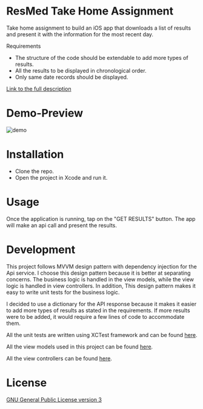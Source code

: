 
# ResMed Take Home Assignment

Take home assignment to build an iOS app that downloads a list of results and present it with the information for the most recent day.

Requirements
- The structure of the code should be extendable to add more types of results.
- All the results to be displayed in chronological order.
- Only same date records should be displayed.

[Link to the full description](https://drive.google.com/file/d/1r7RCMgt1NChjHa6eLIwzJ08_FT5xaRzC/view?usp=sharing)

# Demo-Preview

![demo](https://j.gifs.com/28GJ3J.gif)

# Installation
- Clone the repo. 
- Open the project in Xcode and run it.

# Usage

Once the application is running, tap on the "GET RESULTS" button. The app will make an api call and present the results.

# Development
This project follows MVVM design pattern with dependency injection for the Api service. I choose this design pattern because it is better at separating concerns. The business logic is handled in the view models, while the view logic is handled in view controllers. In addition, This design pattern makes it easy to write unit tests for the business logic. 

I decided to use a dictionary for the API response because it makes it easier to add more types of results as stated in the requirements. If more results were to be added, it would require a few lines of code to accommodate them.

All the unit tests are written using XCTest framework and can be found [here](https://github.com/patcodefy/ResMedChallenge/tree/dev/ResMedChallenge/ResMedChallengeTests).

All the view models used in this project can be found [here](https://github.com/patcodefy/ResMedChallenge/tree/dev/ResMedChallenge/ResMedChallenge/ViewModels).

All the view controllers can be found [here](https://github.com/patcodefy/ResMedChallenge/tree/dev/ResMedChallenge/ResMedChallenge/ViewControllers).

# License

[GNU General Public License version 3](https://opensource.org/licenses/GPL-3.0)
